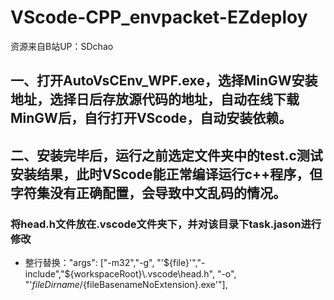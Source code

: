 # VScode-CPP_envpacket-EZdeploy
资源来自B站UP：SDchao  
## 一、打开AutoVsCEnv_WPF.exe，选择MinGW安装地址，选择日后存放源代码的地址，自动在线下载MinGW后，自行打开VScode，自动安装依赖。  
## 二、安装完毕后，运行之前选定文件夹中的test.c测试安装结果，此时VScode能正常编译运行c++程序，但字符集没有正确配置，会导致中文乱码的情况。  
### 将head.h文件放在.vscode文件夹下，并对该目录下task.jason进行修改  
- 整行替换："args": ["-m32","-g", "'${file}'","-include","${workspaceRoot}\\.vscode\\head.h", "-o", "'${fileDirname}/${fileBasenameNoExtension}.exe'"],

